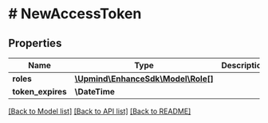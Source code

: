 # # NewAccessToken

## Properties

Name | Type | Description | Notes
------------ | ------------- | ------------- | -------------
**roles** | [**\Upmind\EnhanceSdk\Model\Role[]**](Role.md) |  |
**token_expires** | **\DateTime** |  | [optional]

[[Back to Model list]](../../README.md#models) [[Back to API list]](../../README.md#endpoints) [[Back to README]](../../README.md)
